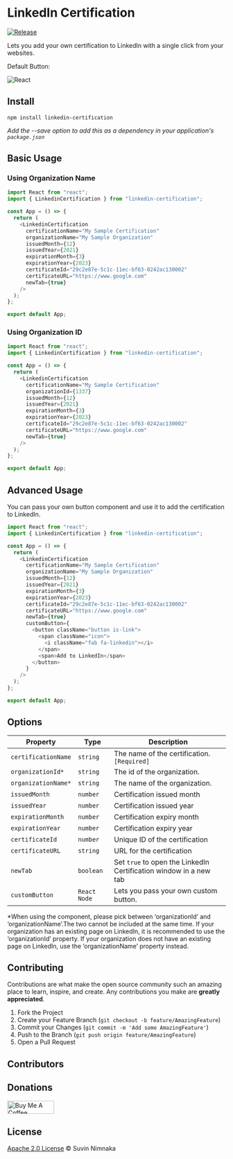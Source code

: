 # LinkedIn Certification

[![Release](https://github.com/Suvink/linkedin-certification/actions/workflows/release.yml/badge.svg)](https://github.com/Suvink/linkedin-certification/actions/workflows/release.yml)

Lets you add your own certification to LinkedIn with a single click from your websites.

Default Button:

![React](https://i.imgur.com/l3m42aN.png)

## Install

```npm
npm install linkedin-certification
```

<i>Add the --save option to add this as a dependency in your application's `package.json`</i>

## Basic Usage

### Using Organization Name

```js
import React from "react";
import { LinkedinCertification } from "linkedin-certification";

const App = () => {
  return (
    <LinkedinCertification
      certificationName="My Sample Certification"
      organizationName="My Sample Organization"
      issuedMonth={12}
      issuedYear={2021}
      expirationMonth={3}
      expirationYear={2023}
      certificateId="29c2e87e-5c1c-11ec-bf63-0242ac130002"
      certificateURL="https://www.google.com"
      newTab={true}
    />
  );
};

export default App;
```

### Using Organization ID
```js
import React from "react";
import { LinkedinCertification } from "linkedin-certification";

const App = () => {
  return (
    <LinkedinCertification
      certificationName="My Sample Certification"
      organizationId={1337}
      issuedMonth={12}
      issuedYear={2021}
      expirationMonth={3}
      expirationYear={2023}
      certificateId="29c2e87e-5c1c-11ec-bf63-0242ac130002"
      certificateURL="https://www.google.com"
      newTab={true}
    />
  );
};

export default App;
```

## Advanced Usage

You can pass your own button component and use it to add the certification to LinkedIn.

```js
import React from "react";
import { LinkedinCertification } from "linkedin-certification";

const App = () => {
  return (
    <LinkedinCertification
      certificationName="My Sample Certification"
      organizationName="My Sample Organization"
      issuedMonth={12}
      issuedYear={2021}
      expirationMonth={3}
      expirationYear={2023}
      certificateId="29c2e87e-5c1c-11ec-bf63-0242ac130002"
      certificateURL="https://www.google.com"
      newTab={true}
      customButton={
        <button className="button is-link">
          <span className="icon">
            <i className="fab fa-linkedin"></i>
          </span>
          <span>Add to LinkedIn</span>
        </button>
      }
    />
  );
};

export default App;
```

## Options

| Property            | Type         | Description                                                       |
|---------------------|--------------|-------------------------------------------------------------------|
| `certificationName` | `string`     | The name of the certification. `[Required]`                       |
| `organizationId*`   | `string`     | The id of the organization.                                       |
| `organizationName*` | `string`     | The name of the organization.                                     |
| `issuedMonth`       | `number`     | Certification issued month                                        |
| `issuedYear`        | `number`     | Certification issued year                                         |
| `expirationMonth`   | `number`     | Certification expiry month                                        |
| `expirationYear`    | `number`     | Certification expiry year                                         |
| `certificateId`     | `number`     | Unique ID of the certification                                    |
| `certificateURL`    | `string`     | URL for the certification                                         |
| `newTab`            | `boolean`    | Set `true` to open the LinkedIn Certification window in a new tab |
| `customButton`      | `React Node` | Lets you pass your own custom button.                             |

*When using the component, please pick between ‘organizationId’ and ‘organizationName’.The two cannot be included at the
same time. If your organization has an existing page on LinkedIn, it is recommended to use the ‘organizationId’ property.
If your organization does not have an existing page on LinkedIn, use the ‘organizationName’ property instead.

## Contributing

Contributions are what make the open source community such an amazing place to learn, inspire, and create.
Any contributions you make are **greatly appreciated**.

1. Fork the Project
2. Create your Feature Branch (`git checkout -b feature/AmazingFeature`)
3. Commit your Changes (`git commit -m 'Add some AmazingFeature'`)
4. Push to the Branch (`git push origin feature/AmazingFeature`)
5. Open a Pull Request

## Contributors

<!-- ALL-CONTRIBUTORS-LIST:START - Do not remove or modify this section -->
<!-- prettier-ignore-start -->
<!-- markdownlint-disable -->

<!-- markdownlint-restore -->
<!-- prettier-ignore-end -->

<!-- ALL-CONTRIBUTORS-LIST:END -->

## Donations
<a href="https://www.buymeacoffee.com/suvink" target="_blank"><img src="https://cdn.buymeacoffee.com/buttons/v2/default-yellow.png" alt="Buy Me A Coffee" style="height: 30px !important;width: 108px !important;" height="30"></a>

## License
[Apache 2.0 License](http://www.apache.org/licenses/LICENSE-2.0) © Suvin Nimnaka
